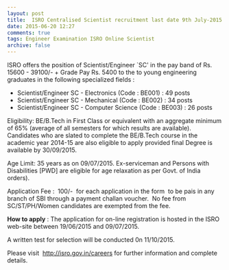 ```yaml
---
layout: post
title:  ISRO Centralised Scientist recruitment last date 9th July-2015
date: 2015-06-20 12:27
comments: true
tags: Engineer Examination ISRO Online Scientist
archive: false
---
```

ISRO offers the position of Scientist/Engineer `SC' in the pay band of Rs. 15600 - 39100/- + Grade Pay Rs. 5400 to the to young engineering graduates in the following specialized fields :

- Scientist/Engineer SC - Electronics (Code : BE001) : 49 posts
- Scientist/Engineer SC - Mechanical (Code : BE002) : 34 posts
- Scientist/Engineer SC - Computer Science (Code : BE003) : 26 posts

Eligibility: BE/B.Tech in First Class or equivalent with an aggregate minimum of 65% (average of all semesters for which results are available). Candidates who are slated to complete the BE/B.Tech course in the academic year 2014-15 are also eligible to apply provided final Degree is available by 30/09/2015.

Age Limit: 35 years as on 09/07/2015. Ex-serviceman and Persons with Disabilities [PWD] are eligible for age relaxation as per Govt. of India orders).

Application Fee :  100/-  for each application in the form  to be pais in any branch of SBI through a payment challan voucher.  No fee from SC/ST/PH/Women candidates are exempted from the fee. 

**How to apply** : The application for on-line registration is hosted in the ISRO web-site between 19/06/2015 and 09/07/2015.

A written test for selection will be conducted 0n 11/10/2015.

Please visit  <http://isro.gov.in/careers>  for further information and complete details. 





